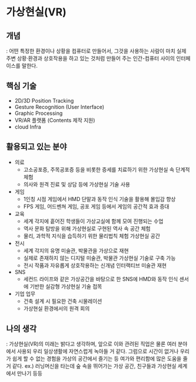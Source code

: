# 가상현실(VR)

## 개념
: 어떤 특정한 환경이나 상황을 컴퓨터로 만들어서, 그것을 사용하는 사람이 마치 실제 주변 상황·환경과 상호작용을 하고 있는 것처럼 만들어 주는 인간-컴퓨터 사이의 인터페이스를 말한다.

## 핵심 기술
  - 2D/3D Position Tracking
  - Gesture Recognition (User Interface)
  - Graphic Processing
  - VR/AR 플랫폼 (Contents 제작 지원)
  - cloud Infra

## 활용되고 있는 분야

- 의료
  - 고소공포증, 주목공포증 등을 비롯한 증세를 치료하기 위한 가상현실 속 단계적 체험
  - 의사와 원격 진료 및 상담 등에 가상현실 기술 사용
- 게임
  - 1인칭 시점 게임에서 HMD 단말과 동작 인식 기술을 활용해 몰입감 향상
  - FPS 게임, 어드벤쳐 게임, 공포 게임 등에서 게임의 공간적 효과 증대
- 교육
  - 세계 각지에 흩어진 학생들이 가상교실에 함께 모여 진행되는 수업
  - 역사 문화 탐방을 위해 가상현실로 구현된 역사 속 공간 체험
  - 물리, 과학적 지식을 습득하기 위한 물리법칙 체험 가상현실 공간
- 전시
  - 세계 각지의 유명 미술관, 박물관을 가상으로 재현
  - 실제로 존재하지 않는 디지털 미술관, 박물관 가상현실 기술로 구축 가능
  - 전시 작품과 자유롭게 상호작용하는 신개념 인터랙티브 미술관 재현
- SNS
  - 세컨드 라이프와 같은 가상공간을 바탕으로 한 SNS에 HMD와 동작 인식 센서에 기반한 실감형 가상현실 기술 접목
- 기업 업무
  - 건축 설계 시 필요한 건축 시물레이션
  - 가상현실 환경에서의 원격 회의

## 나의 생각
: 가상현실(VR)의 미래는 밝다고 생각하며, 앞으로 이와 관려된 직업은 물론 여러 분야에서 사용되 우리 일상생활에 자연스럽게 녹아들 거 같다.
그럼으로 시간이 없거나 우리가 쉽게 할 수 없는 경험을 가상의 공간에서 즐기는 등 여가와 편리함에 많은 도움을 줄 거 같다.
ex.) 러닝머신을 타는데 숲 속을 뛰어가는 가상 공간, 친구들과 가상현실 세계에서 만나기 등등


